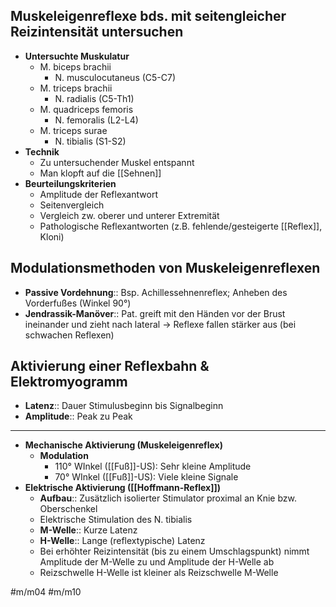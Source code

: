 ## Muskeleigenreflexe bds. mit seitengleicher Reizintensität untersuchen

- **Untersuchte Muskulatur**
    - M. biceps brachii
        - N. musculocutaneus (C5-C7)
    - M. triceps brachii
        - N. radialis (C5-Th1)
    - M. quadriceps femoris
        - N. femoralis (L2-L4)
    - M. triceps surae
        - N. tibialis (S1-S2)
- **Technik**
    - Zu untersuchender Muskel entspannt
    - Man klopft auf die [[Sehnen]]
- **Beurteilungskriterien**
    - Amplitude der Reflexantwort
    - Seitenvergleich
    - Vergleich zw. oberer und unterer Extremität
    - Pathologische Reflexantworten (z.B. fehlende/gesteigerte [[Reflex]], Kloni)

## Modulationsmethoden von Muskeleigenreflexen

- **Passive Vordehnung**:: Bsp. Achillessehnenreflex; Anheben des Vorderfußes (Winkel 90°)
- **Jendrassik-Manöver**:: Pat. greift mit den Händen vor der Brust ineinander und zieht nach lateral → Reflexe fallen stärker aus (bei schwachen Reflexen)

## Aktivierung einer Reflexbahn & Elektromyogramm

- **Latenz**:: Dauer Stimulusbeginn bis Signalbeginn
- **Amplitude**:: Peak zu Peak


---

- **Mechanische Aktivierung (Muskeleigenreflex)**
    - **Modulation**
        - 110° WInkel ([[Fuß]]-US): Sehr kleine Amplitude
        - 70° WInkel ([[Fuß]]-US): Viele kleine Signale
- **Elektrische Aktivierung ([[Hoffmann-Reflex]])**
    - **Aufbau**:: Zusätzlich isolierter Stimulator proximal an Knie bzw. Oberschenkel
    - Elektrische Stimulation des N. tibialis
    - **M-Welle**:: Kurze Latenz
    - **H-Welle**:: Lange (reflextypische) Latenz
    - Bei erhöhter Reizintensität (bis zu einem Umschlagspunkt) nimmt Amplitude der M-Welle zu und Amplitude der H-Welle ab
    - Reizschwelle H-Welle ist kleiner als Reizschwelle M-Welle

#m/m04 #m/m10